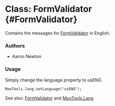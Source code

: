 Class: FormValidator {#FormValidator}
=====================================

Contains the messages for [FormValidator][] in English.

### Authors

* Aaron Newton

### Usage

Simply change the language property to *usENG*.

	MooTools.lang.setLanguage("usENG");

See also: [FormValidator][] and [MooTools.Lang][]

[FormValidator]: /docs/more/Forms/FormValidator#FormValidator
[MooTools.Lang]: /docs/more/Core/MooTools.Lang